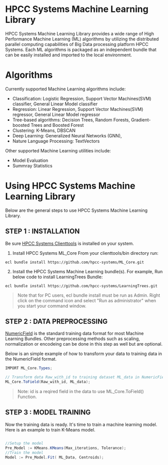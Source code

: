 # HPCC Systems Machine Learning Library

HPCC Systems Machine Learning Library provides a wide range of High Performance Machine Learning (ML) algorithms by utilizing the distributed parallel computing capabilities of Big Data processing platform HPCC Systems. Each ML algorithms is packaged as an independent bundle that can be easily installed and imported to the local environment.

# Algorithms

Currently supported Machine Learning algorithms include:

- Classification: Logistic Regression, Support Vector Machines(SVM) classifier, General Linear Model classifier
- Regression: Linear Regression, Support Vector Machines(SVM) regressor, General Linear Model regressor
- Tree-based algorithms: Decision Trees, Random Forests, Gradient-boosted Trees and Boosted Forest
- Clustering: K-Means, DBSCAN
- Deep Learning: Generalized Neural Networks (GNN), 
- Nature Language Processing: TextVectors

Other supported Machine Learning utilities include:

<!-- - Preprocessing -->
- Model Evaluation
- Summray Statistics

# Using HPCC Systems Machine Learning Library

Below are the general steps to use HPCC Systems Machine Learning Library.

## STEP 1 : INSTALLATION

Be sure [HPCC Systems Clienttools](https://hpccsystems.com/download#Downloads) is installed on your system.

1. Install HPCC Systems ML_Core
From your clienttools/bin directory run: 

  ```shell
  ecl bundle install https://github.com/hpcc-systems/ML_Core.git
  ```

2. Install the HPCC Systems Machine Learning bundle(s). 
For example, Run below code to install LearningTrees Bundle:

  ```shell
  ecl bundle install https://github.com/hpcc-systems/LearningTrees.git
  ```

> Note that for PC users, ecl bundle install must be run as Admin.  Right click on the command icon and select "Run as administrator" when you start your command window.

## STEP 2 : DATA PREPROCESSING

[NumericField](https://github.com/hpcc-systems/ML_Core/blob/master/Types.ecl) is the standard training data format for most Machine Learning Bundles.
Other preprocessing methods such as scaling, normalization or encodeing can be done in this step as well but are optional.

Below is an simple example of how to transform your data to training data in the NumericField format.


```java
IMPORT ML_Core.Types;

// Transform data Raw_with_id to training dataset ML_data in NumericField format
ML_Core.ToField(Raw_with_id, ML_data);

```

> Note: id is a reqired field in the data to use ML_Core.ToField() Function. 

## STEP 3 : MODEL TRAINING

Now the training data is ready. It's time to train a machine learning model.
Here is an example to train K-Means model.

```java

//Setup the model
Pre_Model := KMeans.KMeans(Max_iterations, Tolerance);
//Train the model
Model := Pre_Model.Fit( ML_Data, Centroids);

```








